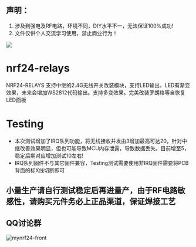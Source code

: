 ## 声明：

1. 涉及到强电及RF电路，环境不同，DIY水平不一，无法保证100%成功!
2. 文件仅供个人交流学习使用，禁止商业行为！


![](https://github.com/huexpub/NRF24-RELAYS/blob/master/3relay/Top.jpg?raw=true)


# nrf24-relays
NRF24-RELAYS 支持中继的2.4G无线开关改装模块，支持LED输出，LED有渐变效果，未来会增加WS2812代码输出。支持多变效果。完美改装罗朗格等自恢复LED面板

# Testing
- 本次测试增加了IRQ队列功能，将无线接收并发由3增加最高可达20，针对中继改善效果明显，但也可能导致MCU内存泄露，导致数据丢失。目前增至5，稳定后期对应增加测试10左右!
- IRQ队列固件不与其它固件兼容，Testing测试需要使用非IRQ固件需要将PCB背面的标X线切断即可

## 小量生产请自行测试稳定后再进量产，由于RF电路敏感性，请购买元件务必上正品渠道，保证焊接工艺

## QQ讨论群

![mynrf24-front](https://github.com/huexpub/MYNRF24/blob/master/doc/Mysenso-QQ.png)
